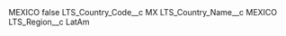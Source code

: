 <?xml version="1.0" encoding="UTF-8"?>
<CustomMetadata xmlns="http://soap.sforce.com/2006/04/metadata" xmlns:xsi="http://www.w3.org/2001/XMLSchema-instance" xmlns:xsd="http://www.w3.org/2001/XMLSchema">
    <label>MEXICO</label>
    <protected>false</protected>
    <values>
        <field>LTS_Country_Code__c</field>
        <value xsi:type="xsd:string">MX</value>
    </values>
    <values>
        <field>LTS_Country_Name__c</field>
        <value xsi:type="xsd:string">MEXICO</value>
    </values>
    <values>
        <field>LTS_Region__c</field>
        <value xsi:type="xsd:string">LatAm</value>
    </values>
</CustomMetadata>
